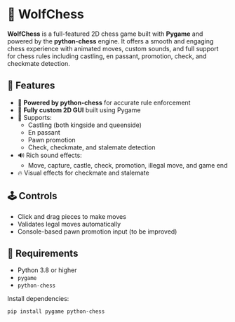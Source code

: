 # 🐺 WolfChess

**WolfChess** is a full-featured 2D chess game built with **Pygame** and powered by the **python-chess** engine. It offers a smooth and engaging chess experience with animated moves, custom sounds, and full support for chess rules including castling, en passant, promotion, check, and checkmate detection.

## 🎯 Features

- 🧠 **Powered by python-chess** for accurate rule enforcement
- 🎨 **Fully custom 2D GUI** built using Pygame
- 🏰 Supports:
  - Castling (both kingside and queenside)
  - En passant
  - Pawn promotion
  - Check, checkmate, and stalemate detection
- 🔊 Rich sound effects:
  - Move, capture, castle, check, promotion, illegal move, and game end
- 🔥 Visual effects for checkmate and stalemate

## 🕹️ Controls

- Click and drag pieces to make moves
- Validates legal moves automatically
- Console-based pawn promotion input (to be improved)

## 🧩 Requirements

- Python 3.8 or higher
- `pygame`
- `python-chess`

Install dependencies:

```bash
pip install pygame python-chess
